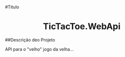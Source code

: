 #Titulo
<h1 align="center"> TicTacToe.WebApi</h1>

##Descrição deo Projeto
<p align="justify">API para o "velho" jogo da velha... </p>
